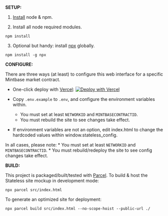 __SETUP:__

1) [Install](https://docs.npmjs.com/downloading-and-installing-node-js-and-npm) node & npm.

2) Install all node required modules.

```
npm install
```

3) Optional but handy: install [npx](https://www.npmjs.com/package/npx) globally.

```
npm install -g npx
```

__CONFIGURE:__

There are three ways (at least) to configure this web interface for a specific Mintbase market contract.

* One-click deploy with [Vercel](https://www.vercel.com): [![Deploy with Vercel](https://vercel.com/button)](https://vercel.com/new/clone?repository-url=https%3A%2F%2Fgithub.com%2Fmyklemykle%2Fstateless-web&env=NETWORKID,MINTBASECONTRACTID&envDescription=NETWORKID%20should%20be%20%22mainnet%22%20or%20%22testnet%22.%20%20See%20.env.example%20for%20more%20details%20on%20required%20%26%20optional%20environment%20variables.&envLink=https%3A%2F%2Fgithub.com%2Fmyklemykle%2Fstateless-web%2Fblob%2Fmaster%2F.env.example)

* Copy `.env.example` to `.env`, and configure the environment variables within.  
    * You must set at least `NETWORKID` and `MINTBASECONTRACTID`.
    * You must rebuild the site to see changes take effect.

* If environment variables are not an option, edit index.html to change the hardcoded values within window.stateless_config.

In all cases, please note:
    * You must set at least `NETWORKID` and `MINTBASECONTRACTID`.
    * You must rebuild/redeploy the site to see config changes take effect.

__BUILD:__

This project is packaged/built/tested with [Parcel](https://parceljs.org/).
To build & host the Stateless site mockup in development mode:

```
npx parcel src/index.html
```

To generate an optimized site for deployment:
```
npx parcel build src/index.html --no-scope-hoist --public-url ./
```

